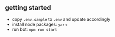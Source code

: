 ## getting started

- copy `.env.sample` to `.env` and update accordingly
- install node packages: `yarn`
- run bot: `npm run start`
